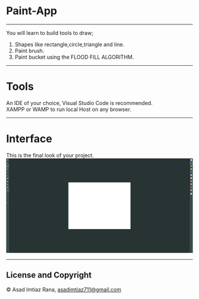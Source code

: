 # Paint-App
---
You will learn to build tools to draw; </br>
1. Shapes like rectangle,circle,triangle and line. </br>
2. Paint brush. </br>
3. Paint bucket using the FLOOD FILL ALGORITHM.

---
# Tools
An IDE of your choice, Visual Studio Code is recommended. </br>
XAMPP or WAMP to run local Host on any browser. </br>

---
# Interface
This is the final look of your project. </br>
![](images/interface.PNG)

---
## License and Copyright 
© Asad Imtiaz Rana,  <asadimtiaz711@gmail.com>
